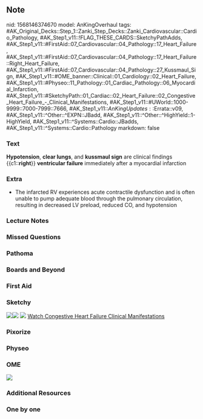 ## Note
nid: 1568146374670
model: AnKingOverhaul
tags: #AK_Original_Decks::Step_1::Zanki_Step_Decks::Zanki_Cardiovascular::Cardio_Pathology, #AK_Step1_v11::!FLAG_THESE_CARDS::SketchyPathAdds, #AK_Step1_v11::#FirstAid::07_Cardiovascular::04_Pathology::17_Heart_Failure, #AK_Step1_v11::#FirstAid::07_Cardiovascular::04_Pathology::17_Heart_Failure::Right_Heart_Failure, #AK_Step1_v11::#FirstAid::07_Cardiovascular::04_Pathology::27_Kussmaul_Sign, #AK_Step1_v11::#OME_banner::Clinical::01_Cardiology::02_Heart_Failure, #AK_Step1_v11::#Physeo::11_Pathology::01_Cardiac_Pathology::06_Myocardial_Infarction, #AK_Step1_v11::#SketchyPath::01_Cardiac::02_Heart_Failure::02_Congestive_Heart_Failure_-_Clinical_Manifestations, #AK_Step1_v11::#UWorld::1000-9999::7000-7999::7666, #AK_Step1_v11::$AnKingUpdates::$Errata::v09, #AK_Step1_v11::^Other::^EXPN::JBadd, #AK_Step1_v11::^Other::^HighYield::1-HighYield, #AK_Step1_v11::^Systems::Cardio::JBadds, #AK_Step1_v11::^Systems::Cardio::Pathology
markdown: false

### Text
<div>
  <b>Hypotension</b>, <b>clear lungs</b>, and <b>kussmaul sign</b>
  <span style="color: var(--text-fg);">are clinical findings</span>
  {{c1::<b>right</b>}} <b style=
  "color: var(--text-fg);">ventricular failure</b> <span style=
  "color: var(--text-fg);">immediately after a myocardial
  infarction</span>
</div>

### Extra
* The infarcted RV experiences acute contractile dysfunction and is often unable to pump adequate blood through the pulmonary circulation, resulting in decreased LV preload, reduced CO, and hypotension

### Lecture Notes


### Missed Questions


### Pathoma


### Boards and Beyond


### First Aid


### Sketchy
<img src=
"Screen%20Shot%202020-01-18%20at%203.42.38%20PM.JPG"><img src=
"Screen%20Shot%202020-01-18%20at%203.42.01%20PM.JPG"> <img src=
"Zoverall%20picture%20(22)_1566160514431.jpg"> <a href=
"https://dashboard.sketchy.com/study/medical/courses/medical-pathophysiology/units/medical-pathophysiology-cardiac/videos/medical-pathophysiology-cardiac-heart-failure-congestive-heart-failure-clinical-manifestations?utm_source=anki&utm_medium=partnership&utm_campaign=february_update&utm_content=medical">
Watch Congestive Heart Failure Clinical Manifestations</a>

### Pixorize


### Physeo


### OME
<div class="ome-widget">
  <a href=
  "https://onlinemeded.org/spa/cardiology/heart-failure/acquire?ref=anki">
  <img src="_OME_AnkiFlashcards_Lesson_5.png"></a>
</div>

### Additional Resources


### One by one

